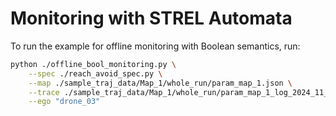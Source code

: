 # Monitoring with STREL Automata

To run the example for offline monitoring with Boolean semantics, run:

```bash
python ./offline_bool_monitoring.py \
    --spec ./reach_avoid_spec.py \
    --map ./sample_traj_data/Map_1/whole_run/param_map_1.json \
    --trace ./sample_traj_data/Map_1/whole_run/param_map_1_log_2024_11_12_14_09_20.csv \
    --ego "drone_03"
```


<!-- The maps go in parameters. --> 
<!-- The create_shifted_buildings go in graphics/graphics_map. -->
<!--  'example_oltafi_saber.m' is the main file. Create a logs directory. -->
